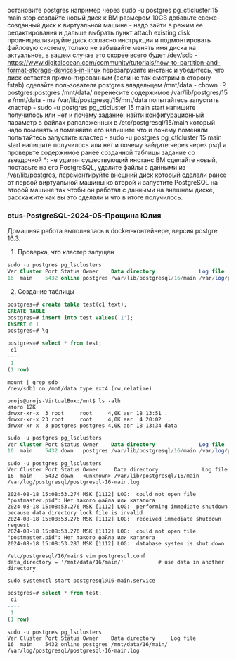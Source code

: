 

остановите postgres например через sudo -u postgres pg_ctlcluster 15 main stop
создайте новый диск к ВМ размером 10GB
добавьте свеже-созданный диск к виртуальной машине - надо зайти в режим ее редактирования и дальше выбрать пункт attach existing disk
проинициализируйте диск согласно инструкции и подмонтировать файловую систему, только не забывайте менять имя диска на актуальное, в вашем случае это скорее всего будет /dev/sdb - https://www.digitalocean.com/community/tutorials/how-to-partition-and-format-storage-devices-in-linux
перезагрузите инстанс и убедитесь, что диск остается примонтированным (если не так смотрим в сторону fstab)
сделайте пользователя postgres владельцем /mnt/data - chown -R postgres:postgres /mnt/data/
перенесите содержимое /var/lib/postgres/15 в /mnt/data - mv /var/lib/postgresql/15/mnt/data
попытайтесь запустить кластер - sudo -u postgres pg_ctlcluster 15 main start
напишите получилось или нет и почему
задание: найти конфигурационный параметр в файлах раположенных в /etc/postgresql/15/main который надо поменять и поменяйте его
напишите что и почему поменяли
попытайтесь запустить кластер - sudo -u postgres pg_ctlcluster 15 main start
напишите получилось или нет и почему
зайдите через через psql и проверьте содержимое ранее созданной таблицы
задание со звездочкой *: не удаляя существующий инстанс ВМ сделайте новый, поставьте на его PostgreSQL, удалите файлы с данными из /var/lib/postgres, перемонтируйте внешний диск который сделали ранее от первой виртуальной машины ко второй и запустите PostgreSQL на второй машине так чтобы он работал с данными на внешнем диске, расскажите как вы это сделали и что в итоге получилось.
### otus-PostgreSQL-2024-05-Прощина Юлия

Домашняя работа выполнялась в docker-контейнере, версия postgre 16.3.


1) Проверка, что кластер запущен
```sql
sudo -u postgres pg_lsclusters
Ver Cluster Port Status Owner    Data directory              Log file
16  main    5432 online postgres /var/lib/postgresql/16/main /var/log/postgresql/postgresql-16-main.log
```
2) Создание таблицы
```sql
postgres=# create table test(c1 text);
CREATE TABLE
postgres=# insert into test values('1');
INSERT 0 1
postgres=# \q
```
```sql
postgres=# select * from test;
 c1 
----
 1
(1 row)
```

```
mount | grep sdb
/dev/sdb1 on /mnt/data type ext4 (rw,relatime)
```

```
projs@projs-VirtualBox:/mnt$ ls -alh
итого 12K
drwxr-xr-x  3 root     root     4,0K авг 18 13:51 .
drwxr-xr-x 23 root     root     4,0K авг  4 20:02 ..
drwxr-xr-x  3 postgres postgres 4,0K авг 18 13:34 data

```

```sql
sudo -u postgres pg_lsclusters
Ver Cluster Port Status Owner    Data directory              Log file
16  main    5432 down   postgres /var/lib/postgresql/16/main /var/log/postgresql/postgresql-16-main.log
```

```
sudo -u postgres pg_lsclusters
Ver Cluster Port Status Owner     Data directory              Log file
16  main    5432 down   <unknown> /var/lib/postgresql/16/main /var/log/postgresql/postgresql-16-main.log

```

```
2024-08-18 15:08:53.274 MSK [1112] LOG:  could not open file "postmaster.pid": Нет такого файла или каталога
2024-08-18 15:08:53.276 MSK [1112] LOG:  performing immediate shutdown because data directory lock file is invalid
2024-08-18 15:08:53.276 MSK [1112] LOG:  received immediate shutdown request
2024-08-18 15:08:53.276 MSK [1112] LOG:  could not open file "postmaster.pid": Нет такого файла или каталога
2024-08-18 15:08:53.283 MSK [1112] LOG:  database system is shut down
```

```
/etc/postgresql/16/main$ vim postgresql.conf
data_directory = '/mnt/data/16/main/'           # use data in another directory
```

```
sudo systemctl start postgresql@16-main.service
```

```sql
postgres=# select * from test;
 c1 
----
 1
(1 row)
```

```
sudo -u postgres pg_lsclusters
Ver Cluster Port Status Owner    Data directory     Log file
16  main    5432 online postgres /mnt/data/16/main/ /var/log/postgresql/postgresql-16-main.log
```
